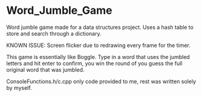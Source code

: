 # Word_Jumble_Game
Word jumble game made for a data structures project. Uses a hash table to store and search through a dictionary.

KNOWN ISSUE: Screen flicker due to redrawing every frame for the timer.

This game is essentially like Boggle. Type in a word that uses the jumbled letters and hit enter to confirm, you win the round of you guess the full original word that was jumbled.

ConsoleFunctions.h/c.cpp only code provided to me, rest was written solely by myself.
